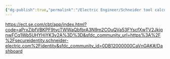 ```yaml
---
{"dg-publish":true,"permalink":"/Electric Engineer/Schneider tool calculation/","dgPassFrontmatter":true,"noteIcon":"2","created":"2024-01-11T16:47:16.797+07:00","updated":"2024-01-11T16:48:12.622+07:00"}
---
```


https://ect.se.com/cbt/app/index.html?code=aPrxZibfVBKPF9tycTWWaQbfbrA3N9m2COuQVa53FYscfXwTV2JkjqnwFCq1Wb5UHYHiYK3v2A%3D%3D&sfdc_community_url=https%3A%2F%2Fsecureidentity.schneider-electric.com%2Fidentity&sfdc_community_id=0DB12000000CaVnGAK#/Dashboard